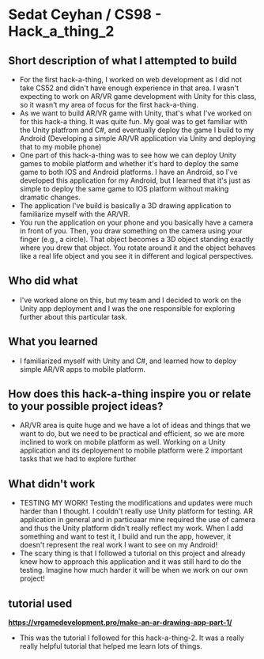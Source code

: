 # Sedat Ceyhan / CS98 - Hack_a_thing_2

## Short description of what I attempted to build

* For the first hack-a-thing, I worked on web development as I did not take CS52 and didn't have enough experience in that area. I wasn't expecting to work on AR/VR game development with Unity for this class, so it wasn't my area of focus for the first hack-a-thing.
* As we want to build AR/VR game with Unity, that's what I've worked on for this hack-a thing. It was quite fun. My goal was to get familiar with the Unity platfrom and C#, and eventually deploy the game I build to my Android (Developing a simple AR/VR application via Unity and deploying that to my mobile phone)
* One part of this hack-a-thing was to see how we can deploy Unity games to mobile platform and whether it's hard to deploy the same game to both IOS and Android platforms. I have an Android, so I've developed this application for my Android, but I learned that it's just as simple to deploy the same game to IOS platform without making dramatic changes.
* The application I've build is basically a 3D drawing application to familiarize myself with the AR/VR.
* You run the application on your phone and you basically have a camera in front of you. Then, you draw something on the camera using your finger (e.g., a circle). That object becomes a 3D object standing exactly where you drew that object. You rotate around it and the object behaves like a real life object and you see it in different and logical perspectives. 

## Who did what

* I've worked alone on this, but my team and I decided to work on the Unity app deployment and I was the one responsible for exploring further about this particular task.

## What you learned

* I familiarized myself with Unity and C#, and learned how to deploy simple AR/VR apps to mobile platform.

## How does this hack-a-thing inspire you or relate to your possible project ideas?

* AR/VR area is quite huge and we have a lot of ideas and things that we want to do, but we need to be practical and efficient, so we are more inclined to work on mobile platform as well. Working on a Unity application and its deployement to mobile platform were 2 important tasks that we had to explore further

## What didn't work

* TESTING MY WORK! Testing the modifications and updates were much harder than I thought. I couldn't really use Unity platform for testing. AR application in general and in particuaar mine required the use of camera and thus the Unity platform didn't really reflect my work. When I add something and want to test it, I build and run the app, however, it doesn't represent the real work I want to see on my Android!
* The scary thing is that I followed a tutorial on this project and already knew how to approach this application and it was still hard to do the testing. Imagine how much harder it will be when we work on our own project!

## tutorial used

**https://vrgamedevelopment.pro/make-an-ar-drawing-app-part-1/** 

* This was the tutorial I followed for this hack-a-thing-2. It was a really really helpful tutorial that helped me learn lots of things.

